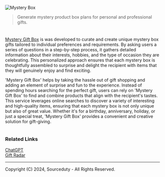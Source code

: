 ![Mystery Box](https://github.com/sourceduty/Mystery_Gift_Box/assets/123030236/a8fc19ef-5a1d-40af-81a5-e1864a2fb0dd)

> Generate mystery product box plans for personal and professional gifts.
#

[Mystery Gift Box](https://chatgpt.com/g/g-N5aLjXu5L-mystery-gift-box) is was developed to curate and create unique mystery box gifts tailored to individual preferences and requirements. By asking users a series of questions in a step-by-step process, it gathers detailed information about their interests, hobbies, and the type of occasion they are celebrating. This personalized approach ensures that each mystery box is thoughtfully assembled to surprise and delight the recipient with items that they will genuinely enjoy and find exciting.

'Mystery Gift Box' helps by taking the hassle out of gift shopping and adding an element of surprise and fun to the experience. Instead of spending hours searching for the perfect gift, users can rely on 'Mystery Gift Box' to find and combine products that align with the recipient's tastes. This service leverages online searches to discover a variety of interesting and high-quality items, ensuring that each mystery box is not only unique but also of great value. Whether it's for a birthday, anniversary, holiday, or just a special treat, 'Mystery Gift Box' provides a convenient and creative solution for gift-giving.

#
### Related Links

[ChatGPT](https://github.com/sourceduty/ChatGPT)
<br>
[Gift Radar](https://github.com/sourceduty/Gift_Radar)

***
Copyright (C) 2024, Sourceduty - All Rights Reserved.
